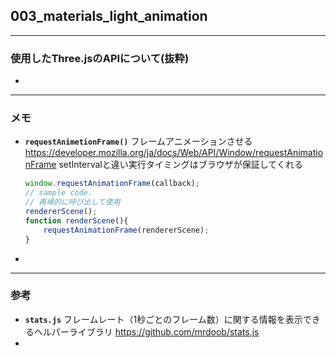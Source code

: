 ## 003_materials_light_animation

---
### 使用したThree.jsのAPIについて(抜粋)


- 

---
### メモ

- **``requestAnimetionFrame()``**
  フレームアニメーションさせる
  https://developer.mozilla.org/ja/docs/Web/API/Window/requestAnimationFrame
  setIntervalと違い実行タイミングはブラウザが保証してくれる

  ```javascript
  window.requestAnimationFrame(callback);
  // sample code.
  // 再帰的に呼び出して使用
  rendererScene();
  function renderScene(){
      requestAnimationFrame(rendererScene);
  }
  ```

- 

------

### 参考

- **``stats.js``**
  フレームレート（1秒ごとのフレーム数）に関する情報を表示できるヘルパーライブラリ
  https://github.com/mrdoob/stats.js
- 
